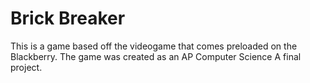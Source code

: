 # Brick Breaker

This is a game based off the videogame that comes preloaded on the Blackberry. The game was created as an AP Computer Science A final project.
